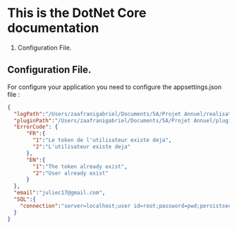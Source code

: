 # This is the DotNet Core documentation

1. Configuration File.


## Configuration File.
For configure your application you need to configure the appsettings.json file : 

``` json
{   
  "logPath":"/Users/zaafranigabriel/Documents/5A/Projet Annuel/realisation/WS/logs/test2.log",
  "pluginPath":"/Users/zaafranigabriel/Documents/5A/Projet Annuel/plugin/",
  "ErrorCode": {
      "FR":{
        "1":"Le token de l'utilisateur existe deja",
        "2":"L'utilisateur existe deja"
      },
      "EN":{
        "1":"The token already exist",
        "2":"User already exist"
      }
  },
  "email":"juliec17@gmail.com",
  "SQL":{
    "connection":"server=localhost;user id=root;password=pwd;persistsecurityinfo=True;port=3306;database=candidate_management;SslMode=None"
  }
}
```

